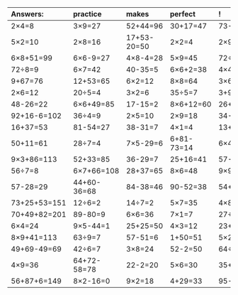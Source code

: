| Answers: | practice | makes | perfect | ! |
| :--- | :--- | :--- | :--- | :--- |
| 2×4=8 | 3×9=27 | 52+44=96 | 30+17=47 | 73-9=64 | 
| 5×2=10 | 2×8=16 | 17+53-20=50 | 2×2=4 | 2×9+43=61 | 
| 6×8+51=99 | 6×6-9=27 | 4×8-4=28 | 5×9=45 | 72÷9=8 | 
| 72÷8=9 | 6×7=42 | 40-35=5 | 6×6+2=38 | 4×4=16 | 
| 9+67=76 | 12+53=65 | 6×2=12 | 8×8=64 | 3×6=18 | 
| 2×6=12 | 20÷5=4 | 3×2=6 | 35÷5=7 | 3+90=93 | 
| 48-26=22 | 6×6+49=85 | 17-15=2 | 8×6+12=60 | 26+21=47 | 
| 92+16-6=102 | 36÷4=9 | 2×5=10 | 2×9=18 | 34-22=12 | 
| 16+37=53 | 81-54=27 | 38-31=7 | 4×1=4 | 13+74=87 | 
| 50+11=61 | 28÷7=4 | 7×5-29=6 | 6+81-73=14 | 6×4+2=26 | 
| 9×3+86=113 | 52+33=85 | 36-29=7 | 25+16=41 | 57-30=27 | 
| 56÷7=8 | 6×7+66=108 | 28+37=65 | 8×6=48 | 9×9=81 | 
| 57-28=29 | 44+60-36=68 | 84-38=46 | 90-52=38 | 54+27+67=148 | 
| 73+25+53=151 | 12÷6=2 | 14÷7=2 | 5×7=35 | 4×8=32 | 
| 70+49+82=201 | 89-80=9 | 6×6=36 | 7×1=7 | 27÷3=9 | 
| 6×4=24 | 9×5-44=1 | 25+25=50 | 4×3=12 | 23+70=93 | 
| 8×9+41=113 | 63÷9=7 | 57-51=6 | 1+50=51 | 5×2+62=72 | 
| 49+69-49=69 | 42÷6=7 | 3×8=24 | 52-2=50 | 64÷8=8 | 
| 4×9=36 | 64+72-58=78 | 22-2=20 | 5×6=30 | 35+64=99 | 
| 56+87+6=149 | 8×2-16=0 | 9×2=18 | 4+29=33 | 95-33=62 | 
